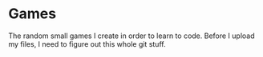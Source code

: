 # Games
The random small games I create in order to learn to code.
Before I upload my files, I need to figure out this whole git stuff.
